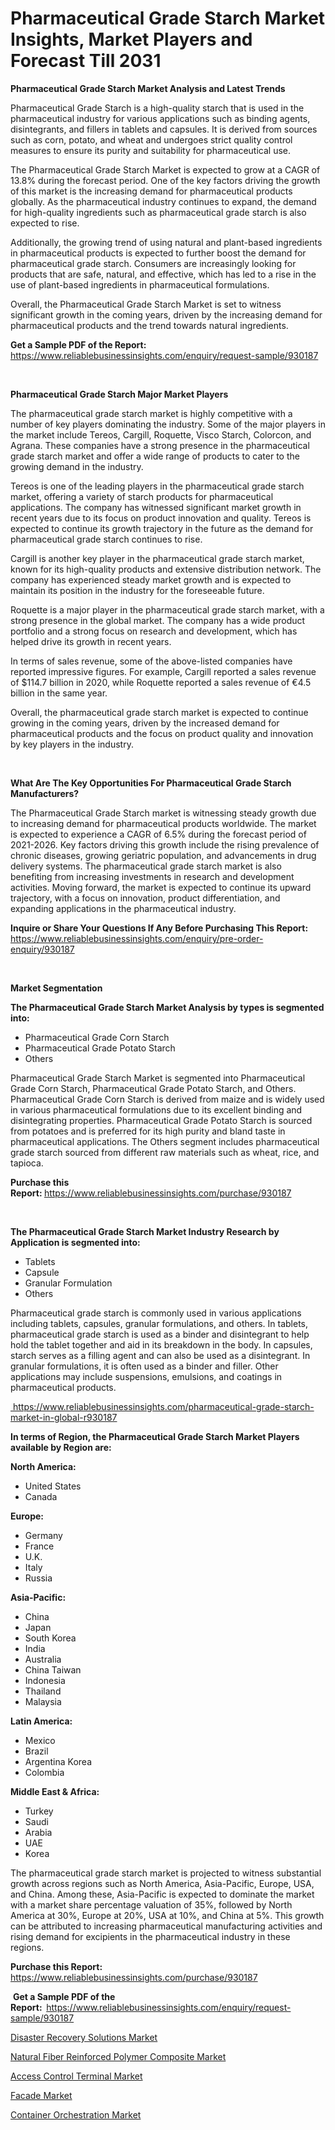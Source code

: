 <p><h1>Pharmaceutical Grade Starch Market Insights, Market Players and Forecast Till 2031</h1></p><p><strong>Pharmaceutical Grade Starch Market Analysis and Latest Trends</strong></p>
<p><p>Pharmaceutical Grade Starch is a high-quality starch that is used in the pharmaceutical industry for various applications such as binding agents, disintegrants, and fillers in tablets and capsules. It is derived from sources such as corn, potato, and wheat and undergoes strict quality control measures to ensure its purity and suitability for pharmaceutical use.</p><p>The Pharmaceutical Grade Starch Market is expected to grow at a CAGR of 13.8% during the forecast period. One of the key factors driving the growth of this market is the increasing demand for pharmaceutical products globally. As the pharmaceutical industry continues to expand, the demand for high-quality ingredients such as pharmaceutical grade starch is also expected to rise.</p><p>Additionally, the growing trend of using natural and plant-based ingredients in pharmaceutical products is expected to further boost the demand for pharmaceutical grade starch. Consumers are increasingly looking for products that are safe, natural, and effective, which has led to a rise in the use of plant-based ingredients in pharmaceutical formulations.</p><p>Overall, the Pharmaceutical Grade Starch Market is set to witness significant growth in the coming years, driven by the increasing demand for pharmaceutical products and the trend towards natural ingredients.</p></p>
<p><strong>Get a Sample PDF of the Report:&nbsp;</strong> <a href="https://www.reliablebusinessinsights.com/enquiry/request-sample/930187">https://www.reliablebusinessinsights.com/enquiry/request-sample/930187</a></p>
<p>&nbsp;</p>
<p><strong>Pharmaceutical Grade Starch Major Market Players</strong></p>
<p><p>The pharmaceutical grade starch market is highly competitive with a number of key players dominating the industry. Some of the major players in the market include Tereos, Cargill, Roquette, Visco Starch, Colorcon, and Agrana. These companies have a strong presence in the pharmaceutical grade starch market and offer a wide range of products to cater to the growing demand in the industry.</p><p>Tereos is one of the leading players in the pharmaceutical grade starch market, offering a variety of starch products for pharmaceutical applications. The company has witnessed significant market growth in recent years due to its focus on product innovation and quality. Tereos is expected to continue its growth trajectory in the future as the demand for pharmaceutical grade starch continues to rise.</p><p>Cargill is another key player in the pharmaceutical grade starch market, known for its high-quality products and extensive distribution network. The company has experienced steady market growth and is expected to maintain its position in the industry for the foreseeable future.</p><p>Roquette is a major player in the pharmaceutical grade starch market, with a strong presence in the global market. The company has a wide product portfolio and a strong focus on research and development, which has helped drive its growth in recent years.</p><p>In terms of sales revenue, some of the above-listed companies have reported impressive figures. For example, Cargill reported a sales revenue of $114.7 billion in 2020, while Roquette reported a sales revenue of €4.5 billion in the same year.</p><p>Overall, the pharmaceutical grade starch market is expected to continue growing in the coming years, driven by the increased demand for pharmaceutical products and the focus on product quality and innovation by key players in the industry.</p></p>
<p>&nbsp;</p>
<p><strong>What Are The Key Opportunities For Pharmaceutical Grade Starch Manufacturers?</strong></p>
<p><p>The Pharmaceutical Grade Starch market is witnessing steady growth due to increasing demand for pharmaceutical products worldwide. The market is expected to experience a CAGR of 6.5% during the forecast period of 2021-2026. Key factors driving this growth include the rising prevalence of chronic diseases, growing geriatric population, and advancements in drug delivery systems. The pharmaceutical grade starch market is also benefiting from increasing investments in research and development activities. Moving forward, the market is expected to continue its upward trajectory, with a focus on innovation, product differentiation, and expanding applications in the pharmaceutical industry.</p></p>
<p><strong>Inquire or Share Your Questions If Any Before Purchasing This Report:</strong> <a href="https://www.reliablebusinessinsights.com/enquiry/pre-order-enquiry/930187">https://www.reliablebusinessinsights.com/enquiry/pre-order-enquiry/930187</a></p>
<p>&nbsp;</p>
<p><strong>Market Segmentation</strong></p>
<p><strong>The Pharmaceutical Grade Starch Market Analysis by types is segmented into:</strong></p>
<p><ul><li>Pharmaceutical Grade Corn Starch</li><li>Pharmaceutical Grade Potato Starch</li><li>Others</li></ul></p>
<p><p>Pharmaceutical Grade Starch Market is segmented into Pharmaceutical Grade Corn Starch, Pharmaceutical Grade Potato Starch, and Others. Pharmaceutical Grade Corn Starch is derived from maize and is widely used in various pharmaceutical formulations due to its excellent binding and disintegrating properties. Pharmaceutical Grade Potato Starch is sourced from potatoes and is preferred for its high purity and bland taste in pharmaceutical applications. The Others segment includes pharmaceutical grade starch sourced from different raw materials such as wheat, rice, and tapioca.</p></p>
<p><strong>Purchase this Report:&nbsp;</strong><a href="https://www.reliablebusinessinsights.com/purchase/930187">https://www.reliablebusinessinsights.com/purchase/930187</a></p>
<p>&nbsp;</p>
<p><strong>The Pharmaceutical Grade Starch Market Industry Research by Application is segmented into:</strong></p>
<p><ul><li>Tablets</li><li>Capsule</li><li>Granular Formulation</li><li>Others</li></ul></p>
<p><p>Pharmaceutical grade starch is commonly used in various applications including tablets, capsules, granular formulations, and others. In tablets, pharmaceutical grade starch is used as a binder and disintegrant to help hold the tablet together and aid in its breakdown in the body. In capsules, starch serves as a filling agent and can also be used as a disintegrant. In granular formulations, it is often used as a binder and filler. Other applications may include suspensions, emulsions, and coatings in pharmaceutical products.</p></p>
<p><a href="https://www.reliablebusinessinsights.com/pharmaceutical-grade-starch-market-in-global-r930187">&nbsp;https://www.reliablebusinessinsights.com/pharmaceutical-grade-starch-market-in-global-r930187</a></p>
<p><strong>In terms of Region, the Pharmaceutical Grade Starch Market Players available by Region are:</strong></p>
<p>
    <p> <strong> North America: </strong>
        <ul>
            <li>United States</li>
            <li>Canada</li>
        </ul>
        </p> 
    <p> <strong> Europe: </strong>
        <ul>
            <li>Germany</li>
            <li>France</li>
            <li>U.K.</li>
            <li>Italy</li>
            <li>Russia</li>
        </ul>
        </p> 
    <p> <strong> Asia-Pacific: </strong>
        <ul>
            <li>China</li>
            <li>Japan</li>
            <li>South Korea</li>
            <li>India</li>
            <li>Australia</li>
            <li>China Taiwan</li>
            <li>Indonesia</li>
            <li>Thailand</li>
            <li>Malaysia</li>
        </ul>
        </p> 
    <p> <strong> Latin America: </strong>
        <ul>
            <li>Mexico</li>
            <li>Brazil</li>
            <li>Argentina Korea</li>
            <li>Colombia</li>
        </ul>
        </p> 
    <p> <strong> Middle East & Africa: </strong>
        <ul>
            <li>Turkey</li>
            <li>Saudi</li>
            <li>Arabia</li>
            <li>UAE</li>
            <li>Korea</li>
        </ul>
    </p>
    </p>
<p><p>The pharmaceutical grade starch market is projected to witness substantial growth across regions such as North America, Asia-Pacific, Europe, USA, and China. Among these, Asia-Pacific is expected to dominate the market with a market share percentage valuation of 35%, followed by North America at 30%, Europe at 20%, USA at 10%, and China at 5%. This growth can be attributed to increasing pharmaceutical manufacturing activities and rising demand for excipients in the pharmaceutical industry in these regions.</p></p>
<p><strong>Purchase this Report: </strong><a href="https://www.reliablebusinessinsights.com/purchase/930187">https://www.reliablebusinessinsights.com/purchase/930187</a></p>
<p>&nbsp;<strong>Get a Sample PDF of the Report:&nbsp;&nbsp;</strong><a href="https://www.reliablebusinessinsights.com/enquiry/request-sample/930187">https://www.reliablebusinessinsights.com/enquiry/request-sample/930187</a></p>
<p><strong></strong></p>
<p><p><a href="https://medium.com/@paulmcglynn6456/disaster-recovery-solutions-market-outlook-and-forecast-from-2024-to-2031-c7af60e56605">Disaster Recovery Solutions Market</a></p><p><a href="https://issuu.com/reportprime-2/docs/natural-fiber-reinforced-polymer-co_ef308e50c6f2a8">Natural Fiber Reinforced Polymer Composite Market</a></p><p><a href="https://medium.com/@jeancoleman732/access-control-terminal-industry-analysis-report-its-market-size-growing-with-a-cagr-of-9-2-6af056d9fc9c">Access Control Terminal Market</a></p><p><a href="https://medium.com/@veroniceroa846/insights-into-the-facade-market-market-players-market-size-geographical-regions-and-forecast-af0c867c2d68">Facade Market</a></p><p><a href="https://medium.com/@luke.russell779/container-orchestration-market-share-market-analysis-growth-trends-forecasts-for-period-from-7d89605afe88">Container Orchestration Market</a></p></p>